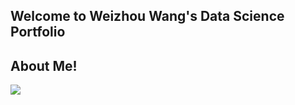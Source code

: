 <h2> Welcome to Weizhou Wang's Data Science Portfolio </h2>


<h2> About Me! </h2>

<body>
	<img src="https://media.licdn.com/mpr/mpr/shrinknp_200_200/AAEAAQAAAAAAAAIiAAAAJDU5ZGZhNWYxLTkwYmUtNGVhZi1iZGYwLWI4ZTg1NDJlYmNkNA.jpg" />
</body>


